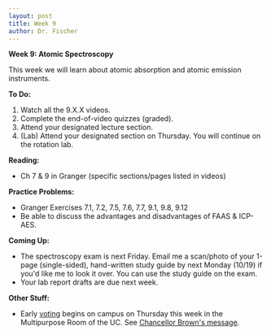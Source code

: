 ```yaml
---
layout: post
title: Week 9
author: Dr. Fischer
---
```


**Week 9: Atomic Spectroscopy**

This week we will learn about atomic absorption and atomic emission instruments.

**To Do:**

1. Watch all the 9.X.X videos.  
1. Complete the end-of-video quizzes (graded).  
1. Attend your designated lecture section.
1. (Lab) Attend your designated section on Thursday.  You will continue on the rotation lab.

**Reading:**

- Ch 7 & 9 in Granger (specific sections/pages listed in videos)

**Practice Problems:**

- Granger Exercises 7.1, 7.2, 7.5, 7.6, 7.7, 9.1, 9.8, 9.12
- Be able to discuss the advantages and disadvantages of FAAS & ICP-AES.

**Coming Up:**

- The spectroscopy exam is next Friday.  Email me a scan/photo of your 1-page (single-sided), hand-written study guide by next Monday (10/19) if you'd like me to look it over.  You can use the study guide on the exam.
- Your lab report drafts are due next week.

**Other Stuff:**

- Early [voting](https://www.wcu.edu/learn/academic-enrichment/center-for-service-learning/student-democracy-coalition/index.aspx) begins on campus on Thursday this week in the Multipurpose Room of the UC.  See [Chancellor Brown's message](https://youtu.be/1FZBKOmIHjw).
